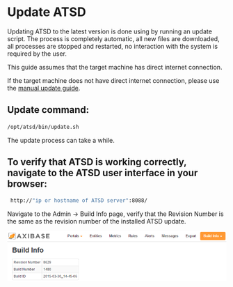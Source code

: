 # Update ATSD


Updating ATSD to the latest version is done using by running an update
script. The process is completely automatic, all new files are
downloaded, all processes are stopped and restarted, no interaction with
the system is required by the user.

This guide assumes that the target machine has direct internet
connection.

If the target machine does not have direct internet connection, please
use the [manual update
guide](update-atsd-manual.md "Update ATSD").

## Update command:

```sh
/opt/atsd/bin/update.sh
```

The update process can take a while.

## To verify that ATSD is working correctly, navigate to the ATSD user interface in your browser:

```sh
 http://"ip or hostname of ATSD server":8088/                             
```

Navigate to the Admin -\> Build Info page, verify that the Revision
Number is the same as the revision number of the installed ATSD update.

![](images/ATSD_build_info.png "ATSD_build_info")
